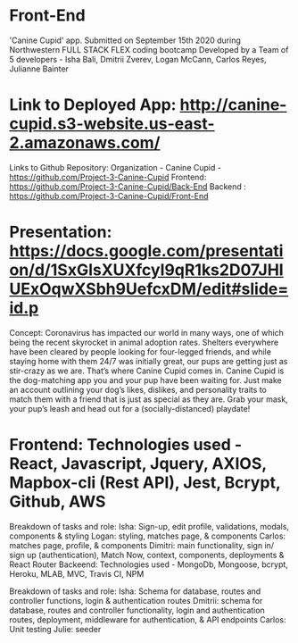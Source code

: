 # Front-End

'Canine Cupid' app. Submitted on September 15th 2020 during Northwestern FULL STACK FLEX coding bootcamp Developed by a Team of 5 developers - Isha Bali, Dmitrii Zverev, Logan McCann, Carlos Reyes, Julianne Bainter

# Link to Deployed App: http://canine-cupid.s3-website.us-east-2.amazonaws.com/

Links to Github Repository: Organization - Canine Cupid - https://github.com/Project-3-Canine-Cupid Frontend: https://github.com/Project-3-Canine-Cupid/Back-End Backend : https://github.com/Project-3-Canine-Cupid/Front-End

# Presentation: https://docs.google.com/presentation/d/1SxGIsXUXfcyI9qR1ks2D07JHIUExOqwXSbh9UefcxDM/edit#slide=id.p

Concept: Coronavirus has impacted our world in many ways, one of which being the recent skyrocket in animal adoption rates. Shelters everywhere have been cleared by people looking for four-legged friends, and while staying home with them 24/7 was initially great, our pups are getting just as stir-crazy as we are. That’s where Canine Cupid comes in. Canine Cupid is the dog-matching app you and your pup have been waiting for. Just make an account outlining your dog’s likes, dislikes, and personality traits to match them with a friend that is just as special as they are. Grab your mask, your pup’s leash and head out for a (socially-distanced) playdate!

# Frontend: Technologies used - React, Javascript, Jquery, AXIOS, Mapbox-cli (Rest API), Jest, Bcrypt, Github, AWS

Breakdown of tasks and role:
Isha: Sign-up, edit profile, validations, modals, components & styling 
Logan: styling, matches page, & components
Carlos: matches page, profile, & components 
Dimitri: main functionality, sign in/ sign up (authentication), Match Now, context, components, deployments & React Router
Backeend: Technologies used - MongoDb, Mongoose, bcrypt, Heroku, MLAB, MVC, Travis CI, NPM

Breakdown of tasks and role: 
    Isha:       Schema for database, routes and controller functions, 
                login & authentication routes
    Dmitrii:    schema for database, routes and controller functionality, login and authentication routes, deployment, middleware for authentication, & API endpoints
    Carlos:     Unit testing
    Julie:      seeder
